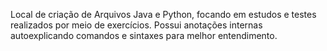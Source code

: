 Local de criação de Arquivos Java e Python, focando em estudos e testes realizados por meio de exercícios. Possui anotações internas autoexplicando comandos e sintaxes para melhor entendimento.
